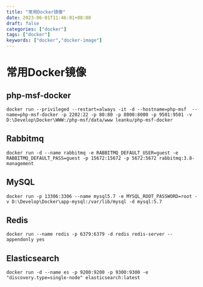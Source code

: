 ```yaml
---
title: "常用Docker镜像"
date: 2023-06-01T11:46:01+08:00
draft: false
categories: ["docker"]
tags: ["docker"]
keywords: ["docker","docker-image"]
---
```



# 常用Docker镜像

## php-msf-docker
```
docker run --privileged --restart=always -it -d --hostname=php-msf  --name=php-msf-docker -p 2202:22 -p 80:80 -p 8000:8000 -p 9501:9501 -v  D:\Develop\Docker\WWW:/php-msf/data/www leanku/php-msf-docker

```

## Rabbitmq
```
docker run -d --name rabbitmq -e RABBITMQ_DEFAULT_USER=guest -e RABBITMQ_DEFAULT_PASS=guest -p 15672:15672 -p 5672:5672 rabbitmq:3.8-management

```

## MySQL
```
docker run -p 13306:3306 --name mysql5.7 -e MYSQL_ROOT_PASSWORD=root -v D:\Develop\Docker\app-mysql:/var/lib/mysql -d mysql:5.7

```

## Redis
```
docker run --name redis -p 6379:6379 -d redis redis-server --appendonly yes

```

## Elasticsearch
```
docker run -d --name es -p 9200:9200 -p 9300:9300 -e "discovery.type=single-node" elasticsearch:latest
```


